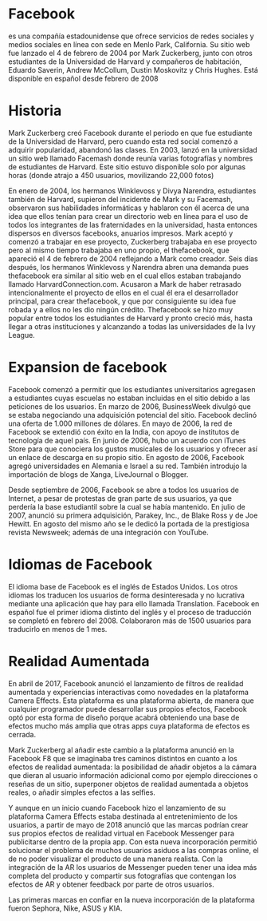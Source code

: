 # Facebook
es una compañía estadounidense que ofrece servicios de redes sociales y medios sociales en línea con sede en Menlo Park, California. Su sitio web fue lanzado el 4 de febrero de 2004 por Mark Zuckerberg, junto con otros estudiantes de la Universidad de Harvard y compañeros de habitación, Eduardo Saverin, Andrew McCollum, Dustin Moskovitz y Chris Hughes. Está disponible en español desde febrero de 2008

# Historia
Mark Zuckerberg creó Facebook durante el periodo en que fue estudiante de la Universidad de Harvard, pero cuando esta red social comenzó a adquirir popularidad, abandonó las clases. En 2003, lanzó en la universidad un sitio web llamado Facemash donde reunía varias fotografías y nombres de estudiantes de Harvard. Este sitio estuvo disponible solo por algunas horas (donde atrajo a 450 usuarios, movilizando 22,000 fotos)

En enero de 2004, los hermanos Winklevoss y Divya Narendra, estudiantes también de Harvard, supieron del incidente de Mark y su Facemash, observaron sus habilidades informáticas y hablaron con él acerca de una idea que ellos tenían para crear un directorio web en línea para el uso de todos los integrantes de las fraternidades en la universidad, hasta entonces dispersos en diversos facebooks, anuarios impresos. Mark aceptó y comenzó a trabajar en ese proyecto, Zuckerberg trabajaba en ese proyecto pero al mismo tiempo trabajaba en uno propio, el thefacebook, que apareció el 4 de febrero de 2004 reflejando a Mark como creador. Seis días después, los hermanos Winklevoss y Narendra abren una demanda pues thefacebook era similar al sitio web en el cual ellos estaban trabajando llamado HarvardConnection.com. Acusaron a Mark de haber retrasado intencionalmente el proyecto de ellos en el cual él era el desarrollador principal, para crear thefacebook, y que por consiguiente su idea fue robada y a ellos no les dio ningún crédito. Thefacebook se hizo muy popular entre todos los estudiantes de Harvard y pronto creció más, hasta llegar a otras instituciones y alcanzando a todas las universidades de la Ivy League.

# Expansion de facebook

Facebook comenzó a permitir que los estudiantes universitarios agregasen a estudiantes cuyas escuelas no estaban incluidas en el sitio debido a las peticiones de los usuarios. En marzo de 2006, BusinessWeek divulgó que se estaba negociando una adquisición potencial del sitio. Facebook declinó una oferta de 1.000 millones de dólares.
En mayo de 2006, la red de Facebook se extendió con éxito en la India, con apoyo de institutos de tecnología de aquel país. En junio de 2006, hubo un acuerdo con iTunes Store para que conociera los gustos musicales de los usuarios y ofrecer así un enlace de descarga en su propio sitio. En agosto de 2006, Facebook agregó universidades en Alemania e Israel a su red. También introdujo la importación de blogs de Xanga, LiveJournal o Blogger.

Desde septiembre de 2006, Facebook se abre a todos los usuarios de Internet, a pesar de protestas de gran parte de sus usuarios, ya que perdería la base estudiantil sobre la cual se había mantenido. En julio de 2007, anunció su primera adquisición, Parakey, Inc., de Blake Ross y de Joe Hewitt. En agosto del mismo año se le dedicó la portada de la prestigiosa revista Newsweek; además de una integración con YouTube.

# Idiomas de Facebook
El idioma base de Facebook es el inglés de Estados Unidos. Los otros idiomas los traducen los usuarios de forma desinteresada y no lucrativa mediante una aplicación que hay para ello llamada Translation. Facebook en español fue el primer idioma distinto del inglés y el proceso de traducción se completó en febrero del 2008. Colaboraron más de 1500 usuarios para traducirlo en menos de 1 mes.

# Realidad Aumentada

En abril de 2017, Facebook anunció el lanzamiento de filtros de realidad aumentada y experiencias interactivas como novedades en la plataforma Camera Effects. Esta plataforma  es una plataforma abierta, de manera que cualquier programador puede desarrollar sus propios efectos, Facebook optó por esta forma de diseño porque acabrá obteniendo una base de efectos mucho más amplia que otras apps cuya plataforma de efectos es cerrada.

Mark Zuckerberg al añadir este cambio a la plataforma anunció en la Facebook F8 que se imaginaba tres caminos distintos en cuanto a los efectos de realidad aumentada: la posibilidad de añadir objetos a la cámara que dieran al usuario información adicional como por ejemplo direcciones o reseñas de un sitio, superponer objetos de realidad aumentada a objetos reales, o añadir simples efectos a las selfies.

Y aunque en un inicio cuando Facebook hizo el lanzamiento de su plataforma Camera Effects estaba destinada al entretenimiento de los usuarios, a partir de mayo de 2018 anunció que las marcas podrían crear sus propios efectos de realidad virtual en Facebook Messenger para publicitarse dentro de la propia app.
Con esta nueva incorporación permitió solucionar el problema de muchos usuarios asiduos a las compras online, el de no poder visualizar el producto de una manera realista. Con la integración de la AR los usuarios de Messenger pueden tener una idea más completa del producto y compartir sus fotografías que contengan los efectos de AR y obtener feedback por parte de otros usuarios.

Las primeras marcas en confiar en la nueva incorporación de la plataforma fueron Sephora, Nike, ASUS y KIA.
